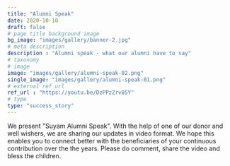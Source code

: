 ```yaml
---
title: "Alumni Speak"
date: 2020-10-10
draft: false
# page title background image
bg_image: "images/gallery/banner-2.jpg"
# meta description
description : "Alumni speak - what our alumni have to say"
# taxonomy
# image
image: "images/gallery/alumni-speak-02.png"
single_image: "images/gallery/alumni-speak-01.png"
# external ref url
ref_url : "https://youtu.be/DzPPzZrv85Y"
# type
type: "success_story"
---
```


We present "Suyam Alumni Speak". With the help of one of our donor and well 
wishers, we are sharing our updates in video format. We hope this enables you to 
connect better with the beneficiaries of your continuous contribution over the 
the years. Please do comment, share the video and bless the children.
